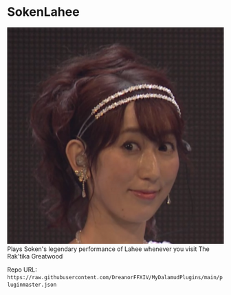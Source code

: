 # SokenLahee
![](icon.png)
Plays Soken's legendary performance of Lahee whenever you visit The Rak'tika Greatwood

Repo URL:
`https://raw.githubusercontent.com/DreanorFFXIV/MyDalamudPlugins/main/pluginmaster.json`
